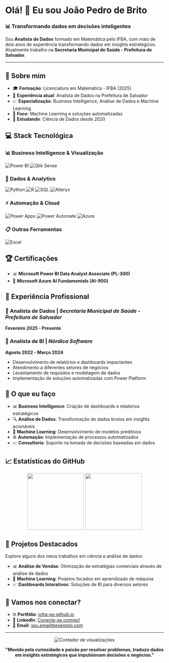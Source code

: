 # Olá! 👋 Eu sou João Pedro de Brito

### 📊 Transformando dados em decisões inteligentes

Sou **Analista de Dados** formado em Matemática pelo IFBA, com mais de dois anos de experiência transformando dados em insights estratégicos. Atualmente trabalho na **Secretaria Municipal de Saúde - Prefeitura de Salvador**.

---

## 🚀 Sobre mim

- 🎓 **Formação**: Licenciatura em Matemática - IFBA (2025)
- 💼 **Experiência atual**: Analista de Dados na Prefeitura de Salvador
- 📈 **Especialização**: Business Intelligence, Análise de Dados e Machine Learning
- 🎯 **Foco**: Machine Learning e soluções automatizadas
- 🌱 **Estudando**: Ciência de Dados desde 2020

## 💻 Stack Tecnológica

### 📊 **Business Intelligence & Visualização**
![Power BI](https://img.shields.io/badge/Power_BI-F2C811?style=for-the-badge&logo=powerbi&logoColor=black)
![Qlik Sense](https://img.shields.io/badge/Qlik_Sense-009845?style=for-the-badge&logo=qlik&logoColor=white)

### 💾 **Dados & Analytics**  
![Python](https://img.shields.io/badge/Python-3776AB?style=for-the-badge&logo=python&logoColor=white)
![R](https://img.shields.io/badge/R-276DC3?style=for-the-badge&logo=r&logoColor=white)
![SQL](https://img.shields.io/badge/SQL-4479A1?style=for-the-badge&logo=postgresql&logoColor=white)
![Alteryx](https://img.shields.io/badge/Alteryx-0078D4?style=for-the-badge&logoColor=white)

### ⚡ **Automação & Cloud**
![Power Apps](https://img.shields.io/badge/Power_Apps-742774?style=for-the-badge&logo=powerapps&logoColor=white)
![Power Automate](https://img.shields.io/badge/Power_Automate-0066FF?style=for-the-badge&logo=powerautomate&logoColor=white)
![Azure](https://img.shields.io/badge/Microsoft_Azure-0078D4?style=for-the-badge&logo=microsoft-azure&logoColor=white)

### 📋 **Outras Ferramentas**
![Excel](https://img.shields.io/badge/Microsoft_Excel-217346?style=for-the-badge&logo=microsoft-excel&logoColor=white)

## 🏆 Certificações

- 📊 **Microsoft Power BI Data Analyst Associate (PL-300)**
- 🤖 **Microsoft Azure AI Fundamentals (AI-900)**

## 💼 Experiência Profissional

### 📍 **Analista de Dados** | *Secretaria Municipal de Saúde - Prefeitura de Salvador*
**Fevereiro 2025 - Presente**

### 📍 **Analista de BI** | *Nórdica Software*  
**Agosto 2022 - Março 2024**
- Desenvolvimento de relatórios e dashboards impactantes
- Atendimento a diferentes setores de negócios
- Levantamento de requisitos e modelagem de dados
- Implementação de soluções automatizadas com Power Platform

## 🎯 O que eu faço

- 📊 **Business Intelligence**: Criação de dashboards e relatórios estratégicos
- 🔍 **Análise de Dados**: Transformação de dados brutos em insights acionáveis
- 🤖 **Machine Learning**: Desenvolvimento de modelos preditivos
- ⚙️ **Automação**: Implementação de processos automatizados
- 📈 **Consultoria**: Suporte na tomada de decisões baseadas em dados

## 📈 Estatísticas do GitHub

<div align="center">
  <img height="180em" src="https://github-readme-stats.vercel.app/api?username=jotta-pe&show_icons=true&theme=dark&include_all_commits=true&count_private=true"/>
  <img height="180em" src="https://github-readme-stats.vercel.app/api/top-langs/?username=jotta-pe&layout=compact&langs_count=7&theme=dark"/>
</div>

## 🌟 Projetos Destacados

Explore alguns dos meus trabalhos em ciência e análise de dados:

- 📊 **Análise de Vendas**: Otimização de estratégias comerciais através de análise de dados
- 🤖 **Machine Learning**: Projetos focados em aprendizado de máquina
- 📈 **Dashboards Interativos**: Soluções de BI para diversos setores

## 🤝 Vamos nos conectar?

- 🌐 **Portfólio**: [jotta-pe.github.io](https://jotta-pe.github.io)
- 💼 **LinkedIn**: [Conecte-se comigo!](https://linkedin.com/in/seu-perfil)
- 📧 **Email**: seu.email@exemplo.com

---

<div align="center">
  <img src="https://komarev.com/ghpvc/?username=jotta-pe&color=blue&style=flat-square&label=Visualizações+do+Perfil" alt="Contador de visualizações"/>
</div>

<div align="center">
  
  **"Movido pela curiosidade e paixão por resolver problemas, traduzo dados em insights estratégicos que impulsionam decisões e negócios."**
  
</div>
